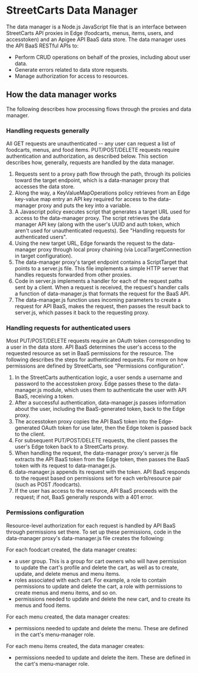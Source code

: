 # StreetCarts Data Manager

The data manager is a Node.js JavaScript file that is an interface between StreetCarts API proxies in Edge (foodcarts, menus, items, users, and accesstoken) and an Apigee API BaaS data store. The data manager uses the API BaaS RESTful APIs to:

- Perform CRUD operations on behalf of the proxies, including about user data.
- Generate errors related to data store requests.
- Manage authorization for access to resources.

## How the data manager works

The following describes how processing flows through the proxies and data manager.

### Handling requests generally

All GET requests are unauthenticated -- any user can request a list of foodcarts, menus, and food items. PUT/POST/DELETE requests require authentication and authorization, as described below. This section describes how, generally, requests are handled by the data manager.

1. Requests sent to a proxy path flow through the path, through its policies toward the target endpoint, which is a data-manager proxy that accesses the data store.
2. Along the way, a KeyValueMapOperations policy retrieves from an Edge key-value map entry an API key required for access to the data-manager proxy and puts the key into a variable.
3. A Javascript policy executes script that generates a target URL used for access to the data-manager proxy. The script retrieves the data manager API key (along with the user's UUID and auth token, which aren't used for unauthenticated requests). See "Handling requests for authenticated users".
4. Using the new target URL, Edge forwards the request to the data-manager proxy through local proxy chaining (via LocalTargetConnection in target configuration).
5. The data-manager proxy's target endpoint contains a ScriptTarget that points to a server.js file. This file implements a simple HTTP server that handles requests forwarded from other proxies.
6. Code in server.js implements a handler for each of the request paths sent by a client. When a request is received, the request's handler calls a function of data-manager.js that formats the request for the BaaS API.
7. The data-manager.js function uses incoming parameters to create a request for API BaaS, makes the request, then passes the result back to server.js, which passes it back to the requesting proxy.

### Handling requests for authenticated users

Most PUT/POST/DELETE requests require an OAuth token corresponding to a user in the data store. API BaaS determines the user's access to the requested resource as set in BaaS permissions for the resource. The following describes the steps for authenticated requests. For more on how permissions are defined by StreetCarts, see "Permissions configuration".

1. In the StreetCarts authentication logic, a user sends a username and password to the accesstoken proxy. Edge passes these to the data-manager.js module, which uses them to authenticate the user with API BaaS, receiving a token.
2. After a successful authentication, data-manager.js passes information about the user, including the BaaS-generated token, back to the Edge proxy.
3. The accesstoken proxy copies the API BaaS token into the Edge-generated OAuth token for use later, then the Edge token is passed back to the client.
3. For subsequent PUT/POST/DELETE requests, the client passes the user's Edge token back to a StreetCarts proxy.
4. When handling the request, the data-manager proxy's server.js file extracts the API BaaS token from the Edge token, then passes the BaaS token with its request to data-manager.js.
5. data-manager.js appends its request with the token. API BaaS responds to the request based on permissions set for each verb/resource pair (such as POST /foodcarts).
6. If the user has access to the resource, API BaaS proceeds with the request; if not, BaaS generally responds with a 401 error.


### Permissions configuration

Resource-level authorization for each request is handled by API BaaS through permissions set there. To set up these permissions, code in the data-manager proxy's data-manager.js file creates the following: 

For each foodcart created, the data manager creates:

- a user group. This is a group for cart owners who will have permission to update the cart's profile and delete the cart, as well as to create, update, and delete menus and menu items.
- roles associated with each cart. For example, a role to contain permissions to update and delete the cart, a role with permissions to create menus and menu items, and so on.
- permissions needed to update and delete the new cart, and to create its menus and food items.

For each menu created, the data manager creates:

- permissions needed to update and delete the menu. These are defined in the cart's menu-manager role.

For each menu items created, the data manager creates:

- permissions needed to update and delete the item. These are defined in the cart's menu-manager role.




